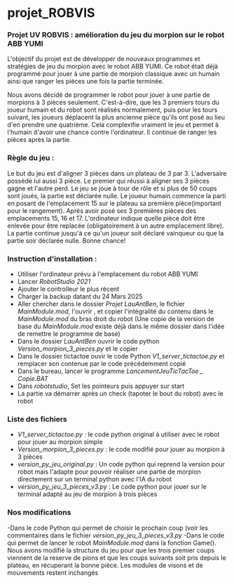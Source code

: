 # projet_ROBVIS
### Projet UV ROBVIS : amélioration du jeu du morpion sur le robot ABB YUMI

L'objectif du projet est de développer de nouveaux programmes et stratégies de jeu du morpion avec le robot ABB YUMI.
Ce robot était déjà programmé pour jouer à une partie de morpion classique avec un humain ainsi que ranger les pièces une fois la partie terminée.

Nous avons décidé de programmer le robot pour jouer à une partie de morpions à 3 pièces seulement. C'est-à-dire, que les 3 premiers tours du joueur humain et du robot sont réalisés normalement, puis pour les tours suivant, les joueurs déplacent la plus ancienne pièce qu'ils ont posé au lieu d'en prendre une quatrième. Cela complexifie vraiment le jeu et permet à l'humain d'avoir une chance contre l'ordinateur. Il continue de ranger les pièces après la partie.


### Règle du jeu :
Le but du jeu est d'aligner 3 pièces dans un plateau de 3 par 3. L'adversaire possède lui aussi 3 pièce. Le premier qui réussi à aligner ses 3 pièces gagne et l'autre perd. Le jeu se joue à tour de rôle et si plus de 50 coups sont joués, la partie est déclarée nulle. 
Le joueur humain commence la parti en posant de l'emplacement 15 sur le plateau sa première pièce(important pour le rangement). Après avoir posé ses 3 premières pièces des emplacements 15, 16 et 17. L'ordinateur indique quelle pièce doit être enlevée pour être replacée (obligatoirement à un autre emplacement libre). 
La partie continue jusqu'à ce qu'un joueur soit déclaré vainqueur ou que la partie soir déclarée nulle.
Bonne chance!


### Instruction d'installation : 

 - Utiliser l'ordinateur prévu à l'emplacement du robot ABB YUMI
 - Lancer *RobotStudio 2021*
 - Ajouter le controlleur le plus récent
 - Charger la backup datant du 24 Mars 2025
 - Aller chercher dans le dossier *Projet LauAntBen*, le fichier *MainModule.mod*, l'ouvrir , et copier l'intégralité du contenu dans le *MainModule.mod* du bras droit du robot (Une copie de la version de base du *MainModule.mod* existe déjà dans le même dossier dans l'idée de remettre le programme de base)
 - Dans le dossier *LauAntBen* ouvrir le code python *Version_morpion_3_pieces.py* et le copier
 - Dans le dossier tictactoe ouvir le code Python *V1_server_tictactoe.py* et remplacer son contenue par le code précédemment copié
 - Dans le bureau, lancer le programme *LancementJeuTicTacToe _ Copie.BAT*
 - Dans *robotstudio*, Set les pointeurs puis appuyer sur start
 - La partie va démarrer après un check (tapoter le bout du robot) avec le robot 

### Liste des fichiers 

- *V1_server_tictactoe.py* : le code python original à utiliser avec le robot pour jouer au morpion simple
- *Version_morpion_3_pieces.py* : le code modifié pour jouer au morpion à 3 pièces
- *version_py_jeu_original.py* : Un code python qui reprend la version pour robot mais l'adapte pour pouvoir réaliser une partie de morpion directement sur un terminal python avec l'IA du robot
- *version_py_jeu_3_pieces_v3.py* : Le code python pour jouer sur le terminal adapté au jeu de morpion à trois pièces

### Nos modifications
-Dans le code Python qui permet de choisir le prochain coup (voir les commentaires dans le fichier *version_py_jeu_3_pieces_v3.py* 
-Dans le code qui permet de lancer le robot *MainModule.mod* dans la fonction Game(). Nous avons modifié la structure du jeu pour que les trois premier coups viennent de la reserve de pions et que les coups suivants soit pris depuis le plateau, en récuperant la bonne pièce. Les modules de visons et de mouvements restent inchangés  
 
